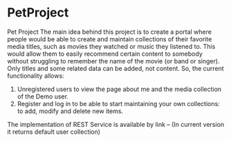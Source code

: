 # PetProject
Pet Project
The main idea behind this project is to create a portal where people would be able to create and maintain collections of their favorite media titles, such as movies they watched or music they listened to. This would allow them to easily recommend certain content to somebody without struggling to remember the name of the movie (or band or singer). Only titles and some related data can be added, not content. 
So, the current functionality allows: 
  1.	Unregistered users to view the page about me and the media collection of the Demo user.
  2.	Register and log in to be able to start maintaining your own collections: to add, modify and delete new items.

The implementation of REST Service is available by link – (In current version it returns default user collection)
